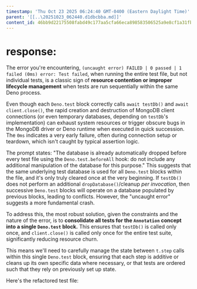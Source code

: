 ```yaml
---
timestamp: 'Thu Oct 23 2025 06:24:40 GMT-0400 (Eastern Daylight Time)'
parent: '[[..\20251023_062440.d1dbcbba.md]]'
content_id: 46bb9d22175508fabd49c177aa5cfa66eca898583506525a9e8cf1a31fbde972
---
```


# response:

The error you're encountering, `(uncaught error) FAILED | 0 passed | 1 failed (0ms) error: Test failed`, when running the entire test file, but not individual tests, is a classic sign of **resource contention or improper lifecycle management** when tests are run sequentially within the same Deno process.

Even though each `Deno.test` block correctly calls `await testDb()` and `await client.close()`, the rapid creation and destruction of MongoDB client connections (or even temporary databases, depending on `testDb`'s implementation) can exhaust system resources or trigger obscure bugs in the MongoDB driver or Deno runtime when executed in quick succession. The `0ms` indicates a very early failure, often during connection setup or teardown, which isn't caught by typical assertion logic.

The prompt states: "The database is already automatically dropped before every test file using the `Deno.test.beforeAll` hook: do not include any additional manipulation of the database for this purpose." This suggests that the same underlying test database is used for all `Deno.test` blocks within the file, and it's only truly cleared once at the very beginning. If `testDb()` does not perform an additional `dropDatabase()`/cleanup *per invocation*, then successive `Deno.test` blocks will operate on a database populated by previous blocks, leading to conflicts. However, the "uncaught error" suggests a more fundamental crash.

To address this, the most robust solution, given the constraints and the nature of the error, is to **consolidate all tests for the `Annotation` concept into a single `Deno.test` block.** This ensures that `testDb()` is called only once, and `client.close()` is called only once for the entire test suite, significantly reducing resource churn.

This means we'll need to carefully manage the state between `t.step` calls within this single `Deno.test` block, ensuring that each step is additive or cleans up its own specific data where necessary, or that tests are ordered such that they rely on previously set up state.

Here's the refactored test file:
